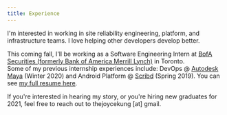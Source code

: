 ```yaml
---
title: Experience
---
```


I'm interested in working in site reliability engineering, platform, and infrastructure teams. I love helping other developers develop better.

This coming fall, I'll be working as a Software Engineering Intern at [BofA Securities (formerly Bank of America Merrill Lynch)](https://www.bofaml.com/content/boaml/en_us/home.html) in Toronto.  
Some of my previous internship experiences include: DevOps @ [Autodesk Maya](https://www.autodesk.com/products/maya/) (Winter 2020) and Android Platform @ [Scribd](https://www.scribd.com) (Spring 2019). You can see [my full resume here](/Resume.pdf).

If you're interested in hearing my story, or you're hiring new graduates for 2021, feel free to reach out to thejoycekung [at] gmail.
